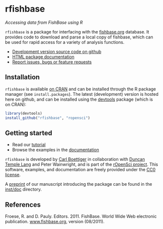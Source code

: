 rfishbase
=========

 _Accessing data from FishBase using R_
 
 `rfishbase` is a package for interfacing with the [fishbase.org](http://fishbase.org) database.
 It provides code to download and parse a local copy of fishbase, which can be used for 
 rapid access for a variety of analysis functions. 


- [Development version source code on github](https://github.com/ropensci/rfishbase)
- [HTML package documentation](http://ropensci.github.com/rfishbase/)
- [Report issues, bugs or feature requests](https://github.com/ropensci/rfishbase/issues)

Installation
------------

`rfishbase` is available [on CRAN](http://cran.r-project.org/web/packages/rfishbase/) and can
be installed through the R package manager (see `install.packages`).  The latest (development)
version is hosted here on github, and can be installed using the [devtools](https://github.com/hadley/devtools)
package (which is on CRAN):

```r
library(devtools)
install_github("rfishbase", "ropensci")
```

Getting started
---------------

- Read our [tutorial](https://github.com/ropensci/rfishbase/blob/master/inst/doc/rfishbase/rfishbase_github.md)
- Browse the examples in the [documentation](http://ropensci.github.com/rfishbase/)


 `rfishbase` is developed by [Carl Boettiger](https://github.com/cboettig)
 in collaboration with [Duncan Temple Lang](https://github.com/duncantl) 
 and Peter Wainwright, and is part of the [rOpenSci project](http://github.com/ropensci). 
 This software, examples, and documentation are freely provided under the [CC0 license](http://creativecommons.org/publicdomain/zero/1.0/).

 A [preprint](https://github.com/ropensci/rfishbase/blob/master/inst/doc/rfishbase/rfishbase_github.md)
 of our manuscript introducing the package can be found in the 
 [inst/doc](https://github.com/ropensci/rfishbase/tree/master/inst/doc) directory.

References
----------

  Froese, R. and D. Pauly. Editors. 2011. FishBase.
  World Wide Web electronic publication.
  www.fishbase.org, version (08/2011).

